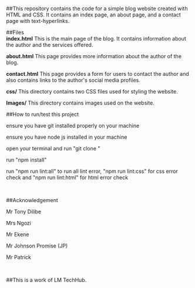 ##This repository contains the code for a simple blog website created with HTML and CSS. It contains an index page, an about page, and a contact page with text-hyperlinks.


##Files
<br>
**index.html**
This is the main page of the blog. It contains information about the author and the services offered.

**about.html**
This page provides more information about the author of the blog.

**contact.html**
This page provides a form for users to contact the author and also contains links to the author's social media profiles.

**css/**
This directory contains two CSS files used for styling the website.

**Images/**
This directory contains images used on the website.

##How to run/test this project
<p>ensure you have git installed properly on your machine</p>
<p>ensure you have node js installed in your machine</p>
<p>open your terminal and run "git clone <URL>"</p>
<p>run "npm install"</p>
<p>run "npm run lint:all" to run all lint error, "npm run lint:css" for css error check and "npm run lint:html" for html error check</p>
<br>

##Acknowledgement
<p>Mr Tony Dilibe</p>
<p>Mrs Ngozi</p>
<p>Mr Ekene</p>
<p>Mr Johnson Promise (JP)</p>
<p>Mr Patrick</p>
<br>

##This is a work of LM TechHub.